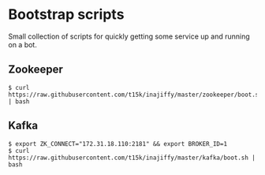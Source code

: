 Bootstrap scripts
=================

Small collection of scripts for quickly getting some service up and running on
a bot.

Zookeeper
---------
    $ curl https://raw.githubusercontent.com/t15k/inajiffy/master/zookeeper/boot.sh | bash

Kafka
-----
    $ export ZK_CONNECT="172.31.18.110:2181" && export BROKER_ID=1
    $ curl https://raw.githubusercontent.com/t15k/inajiffy/master/kafka/boot.sh | bash
